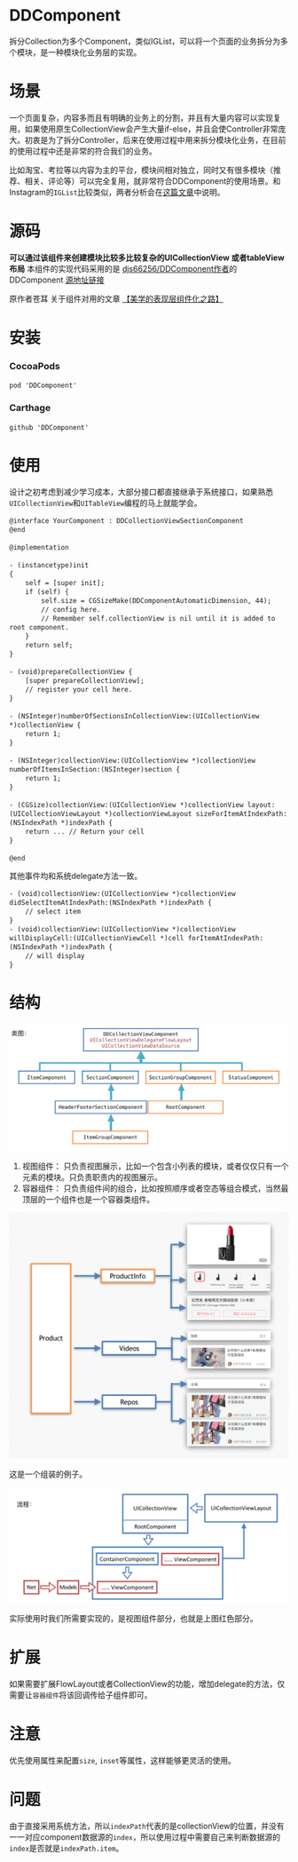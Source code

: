 # DDComponent
拆分Collection为多个Component，类似IGList，可以将一个页面的业务拆分为多个模块，是一种模块化业务层的实现。

# 场景

一个页面复杂，内容多而且有明确的业务上的分割，并且有大量内容可以实现复用，如果使用原生CollectionView会产生大量if-else，并且会使Controller非常庞大。初衷是为了拆分Controller，后来在使用过程中用来拆分模块化业务，在目前的使用过程中还是非常的符合我们的业务。

比如淘宝、考拉等以内容为主的平台，模块间相对独立，同时又有很多模块（推荐、相关、评论等）可以完全复用，就非常符合DDComponent的使用场景。和Instagram的`IGList`比较类似，两者分析会在[这篇文章](./CompareToIGList.md)中说明。

# 源码

**可以通过该组件来创建模块比较多比较复杂的UICollectionView 或者tableView布局**
本组件的实现代码采用的是 [djs66256/DDComponent作者](https://github.com/djs66256/DDComponent)的DDComponent [源地址链接](https://github.com/djs66256/DDComponent) 

原作者苍耳 关于组件对用的文章 [【美学的表现层组件化之路】](https://djs66256.github.io/2017/04/09/2017-04-09-美学的表现层组件化之路/)

# 安装

### CocoaPods

```
pod 'DDComponent'
```

### Carthage

```
github 'DDComponent'
```

# 使用

设计之初考虑到减少学习成本，大部分接口都直接继承于系统接口，如果熟悉`UICollectionView`和`UITableView`编程的马上就能学会。

```objc
@interface YourComponent : DDCollectionViewSectionComponent
@end

@implementation

- (instancetype)init
{
    self = [super init];
    if (self) {
        self.size = CGSizeMake(DDComponentAutomaticDimension, 44);
        // config here. 
        // Remember self.collectionView is nil until it is added to root component.
    }
    return self;
}

- (void)prepareCollectionView {
    [super prepareCollectionView];
    // register your cell here.
}

- (NSInteger)numberOfSectionsInCollectionView:(UICollectionView *)collectionView {
    return 1;
}

- (NSInteger)collectionView:(UICollectionView *)collectionView numberOfItemsInSection:(NSInteger)section {
    return 1;
}

- (CGSize)collectionView:(UICollectionView *)collectionView layout:(UICollectionViewLayout *)collectionViewLayout sizeForItemAtIndexPath:(NSIndexPath *)indexPath {
    return ... // Return your cell
}

@end
```

其他事件均和系统delegate方法一致。

```objc
- (void)collectionView:(UICollectionView *)collectionView didSelectItemAtIndexPath:(NSIndexPath *)indexPath {
    // select item
}
- (void)collectionView:(UICollectionView *)collectionView willDisplayCell:(UICollectionViewCell *)cell forItemAtIndexPath:(NSIndexPath *)indexPath {
    // will display
}
```

# 结构

![](./Images/structure.png)

1. 视图组件： 只负责视图展示，比如一个包含小列表的模块，或者仅仅只有一个元素的模块。只负责职责内的视图展示。
2. 容器组件： 只负责组件间的组合，比如按照顺序或者空态等组合模式，当然最顶层的一个组件也是一个容器类组件。

![](./Images/example.png)

这是一个组装的例子。

![](./Images/structure2.png)

实际使用时我们所需要实现的，是视图组件部分，也就是上图红色部分。

# 扩展

如果需要扩展FlowLayout或者CollectionView的功能，增加delegate的方法，仅需要让`容器组件`将该回调传给子组件即可。

# 注意

优先使用属性来配置`size`, `inset`等属性，这样能够更灵活的使用。

# 问题

由于直接采用系统方法，所以`indexPath`代表的是collectionView的位置，并没有一一对应component数据源的`index`，所以使用过程中需要自己来判断数据源的`index`是否就是`indexPath.item`。


